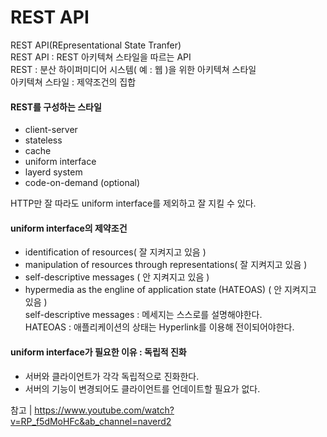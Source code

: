 # REST API

REST API(REpresentational State Tranfer)<br>
REST API : REST 아키텍쳐 스타일을 따르는 API <br>
REST : 분산 하이퍼미디어 시스템( 예 : 웹 )을 위한 아키텍쳐 스타일 <br>
아키텍쳐 스타일 : 제약조건의 집합 <br>
#### REST를 구성하는 스타일 
* client-server
* stateless
* cache
* uniform interface
* layerd system
* code-on-demand (optional) <br>


HTTP만 잘 따라도 uniform interface를 제외하고 잘 지킬 수 있다. <br>
#### uniform interface의 제약조건 
* identification of resources( 잘 지켜지고 있음 )
* manipulation of resources through representations( 잘 지켜지고 있음 )
* self-descriptive messages ( 안 지켜지고 있음 )
* hypermedia as the engline of application state (HATEOAS) ( 안 지켜지고 있음 ) <br>
self-descriptive messages : 메세지는 스스로를 설명해야한다.<br>
HATEOAS : 애플리케이션의 상태는 Hyperlink를 이용해 전이되어야한다. <br>

#### uniform interface가 필요한 이유 : 독립적 진화 
* 서버와 클라이언트가 각각 독립적으로 진화한다. 
* 서버의 기능이 변경되어도 클라이언트를 언데이트할 필요가 없다.

참고 | https://www.youtube.com/watch?v=RP_f5dMoHFc&ab_channel=naverd2
